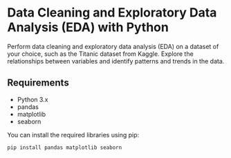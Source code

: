 # Data Cleaning and Exploratory Data Analysis (EDA) with Python

Perform data cleaning and exploratory data analysis (EDA) on a dataset of your choice, such as the Titanic dataset from Kaggle. Explore the relationships between variables and identify patterns and trends in the data.

## Requirements

- Python 3.x
- pandas
- matplotlib
- seaborn

You can install the required libraries using pip:

```bash
pip install pandas matplotlib seaborn

```

